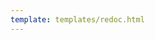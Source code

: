 ```yaml
---
template: templates/redoc.html
---
```


<redoc spec-url="{{base_path}}/apis/restapis/event-configuration.yaml"></redoc>
